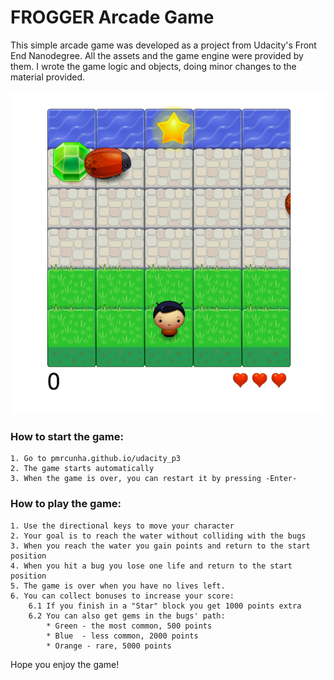 FROGGER Arcade Game
===============================

This simple arcade game was developed as a project from Udacity's Front End Nanodegree. All the assets and the game engine were provided by them. I wrote the game logic and objects, doing minor changes to the material provided.

![screenshot](./screenshot.png "Screenshot")

### How to start the game:

	1. Go to pmrcunha.github.io/udacity_p3
	2. The game starts automatically
	3. When the game is over, you can restart it by pressing -Enter-

### How to play the game:

	1. Use the directional keys to move your character
	2. Your goal is to reach the water without colliding with the bugs
	3. When you reach the water you gain points and return to the start position
	4. When you hit a bug you lose one life and return to the start position
	5. The game is over when you have no lives left.
	6. You can collect bonuses to increase your score:
		6.1 If you finish in a "Star" block you get 1000 points extra
		6.2 You can also get gems in the bugs' path:
			* Green - the most common, 500 points
			* Blue  - less common, 2000 points
			* Orange - rare, 5000 points

Hope you enjoy the game!
